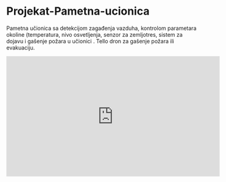# Projekat-Pametna-ucionica
Pametna učionica sa detekcijom zagađenja vazduha, kontrolom parametara okoline (temperatura, nivo osvetljenja, senzor za zemljotres, sistem za dojavu i gašenje požara  u učionici . Tello dron za gašenje požara ili evakuaciju.
<iframe width="560" height="315" src="https://www.youtube.com/embed/WT3aAX8gBIQ" title="YouTube video player" frameborder="0" allow="accelerometer; autoplay; clipboard-write; encrypted-media; gyroscope; picture-in-picture" allowfullscreen></iframe>

